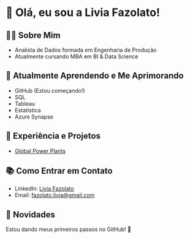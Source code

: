 # 👋 Olá, eu sou a Livia Fazolato!

## 👩‍💻 Sobre Mim
- Analista de Dados formada em Engenharia de Produção
- Atualmente cursando MBA em BI & Data Science

## 🌱 Atualmente Aprendendo e Me Aprimorando
- GitHub (Estou começando!)
- SQL
- Tableau
- Estatística
- Azure Synapse

## 💼 Experiência e Projetos
- [Global Power Plants](https://app.powerbi.com/view?r=eyJrIjoiNTdkYTI5NTUtNGYwYi00Y2ZkLTgzNjktZDhmZDQzZmZiMTUxIiwidCI6ImFiNjE2MWUzLTZmYjktNDcxNC05ZTllLTYxODIxMWVhMzNkYyJ9&pageName=ReportSection6e0c68c5b998dbf696da)

## 📚 Como Entrar em Contato
- LinkedIn: [Livia Fazolato](https://www.linkedin.com/in/livia-fazolato/)
- Email: fazolato.livia@gmail.com

## 🌟 Novidades
Estou dando meus primeiros passos no GitHub! 🚀

<!---
liviamfazolato/liviamfazolato é um ✨ repositório especial ✨ porque o `README.md` (este arquivo) aparece no perfil do GitHub.
Você pode clicar no link de visualização para dar uma olhada nas suas mudanças.
--->


